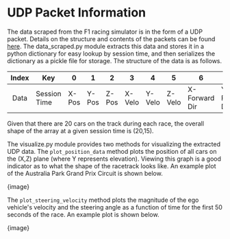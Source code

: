 # UDP Packet Information

The data scraped from the F1 racing simulator is in the form of a UDP packet. Details on the structure and contents of the packets can be found [here](https://forums.codemasters.com/topic/30601-f1-2018-udp-specification/). The data_scraped.py module extracts this data and stores it in a python dictionary for easy lookup by session time, and then serializes the dictionary as a pickle file for storage. The structure of the data is as follows.
  
  | Index | Key          | 0     | 1     | 2     | 3      | 4      | 5      | 6             | 7             | 8             | 9           | 10          | 11          | 12       | 13       | 14    |
|:-----:|--------------|-------|-------|-------|--------|--------|--------|---------------|---------------|---------------|-------------|-------------|-------------|----------|----------|-------|
| Data  | Session Time | X-Pos | Y-Pos | Z-Pos | X-Velo | Y-Velo | Z-Velo | X-Forward Dir | Y-Forward Dir | Z-Forward Dir | X-Right Dir | Y-Right Dir | Z-Right Dir | Throttle | Steering | Brake |
  
  Given that there are 20 cars on the track during each race, the overall shape of the array at a given session time is (20,15).
  
  The visualize.py module provides two methods for visualizing the extracted UDP data. The `plot_position_data` method plots the position of all cars on the (X,Z) plane (where Y represents elevation). Viewing this graph is a good indicator as to what the shape of the racetrack looks like. An example plot of the Australia Park Grand Prix Circuit is shown below.
  
  {image}
  
  The `plot_steering_velocity` method plots the magnitude of the ego vehicle's velocity and the steering angle as a function of time for the first 50 seconds of the race. An example plot is shown below.
  
  {image}
